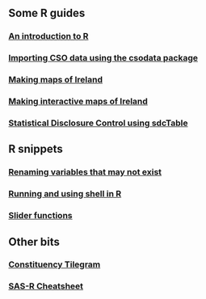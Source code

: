 <title></title>

## Some R guides 

### [An introduction to R](https://brendanjodowd.github.io/r_intro/)

### [Importing CSO data using the csodata package](https://brendanjodowd.github.io/cso_guide/)

### [Making maps of Ireland](https://brendanjodowd.github.io/map_guide/)

### [Making interactive maps of Ireland](https://brendanjodowd.github.io/interactive_maps/)

### [Statistical Disclosure Control using sdcTable](https://brendanjodowd.github.io/sdc_guide/)

## R snippets

### [Renaming variables that may not exist](https://brendanjodowd.github.io/snippets/rename)
### [Running and using shell in R](https://brendanjodowd.github.io/snippets/shell)
### [Slider functions](https://brendanjodowd.github.io/snippets/slider)

## Other bits

### <a href="https://brendanjodowd.github.io/cons_map" target="_blank">Constituency Tilegram</a>

### <a href="https://brendanjodowd.github.io/assets/sas-r.pdf" target="_blank">SAS-R Cheatsheet</a>
